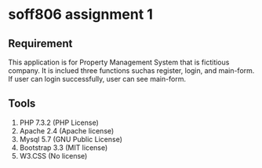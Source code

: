 # soff806 assignment 1

## Requirement
This application is for Property Management System that is fictitious company.  It is inclued three functions suchas register, login, and main-form. If user can login successfully, user can see main-form.

## Tools 
1. PHP 7.3.2 (PHP License)
2. Apache 2.4 (Apache license)
3. Mysql 5.7 (GNU Public License)
4. Bootstrap 3.3 (MIT license)
5. W3.CSS (No license) 


